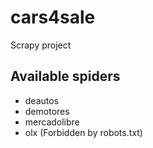 # cars4sale
Scrapy project

## Available spiders
 - deautos
 - demotores
 - mercadolibre
 - olx (Forbidden by robots.txt)
